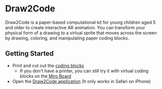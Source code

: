 # Draw2Code

Draw2Code is a paper-based computational kit for young children aged 5 and older to create interactive AR animation. You can transform your physical form of a drawing to a virtual sprite that moves across the screen by drawing, coloring, and manipulating paper coding blocks. 

## Getting Started

- Print and cut out the [coding blocks](https://docs.google.com/presentation/d/1ElkHP1LewVR8UKVX3hVORmDlwr0yeSNmIrRBa_yJFLg/edit?usp=sharing)
  - If you don't have a printer, you can still try it with virtual coding blocks on the [Miro Board](https://miro.com/app/board/o9J_ko0adOg=/)
- Open the [Draw2Code application](http://hyejinim.github.io/draw2code) (It only works in Safari on iPhone)

  
